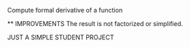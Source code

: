 Compute formal derivative of a function

** IMPROVEMENTS
The result is not factorized or simplified.

JUST A SIMPLE STUDENT PROJECT 
